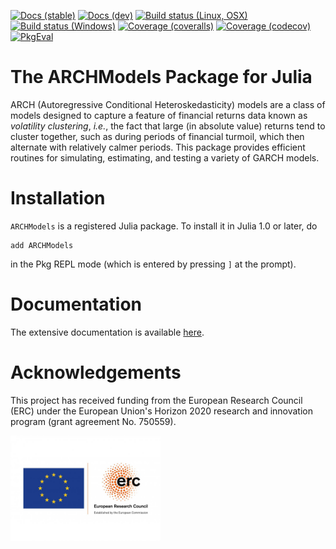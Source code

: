 [![Docs (stable)](https://img.shields.io/badge/docs-stable-blue.svg)](https://s-broda.github.io/ARCHModels.jl/stable) [![Docs (dev)](https://img.shields.io/badge/docs-dev-blue.svg)](https://s-broda.github.io/ARCHModels.jl/dev) [![Build status (Linux, OSX)](https://travis-ci.org/s-broda/ARCHModels.jl.svg?branch=master)](https://travis-ci.org/s-broda/ARCHModels.jl) [![Build status (Windows)](https://ci.appveyor.com/api/projects/status/9ys3go5ng9j2jin5/branch/master?svg=true)](https://ci.appveyor.com/project/s-broda/archmodels-jl/branch/master) [![Coverage (coveralls)](https://coveralls.io/repos/s-broda/ARCHModels.jl/badge.svg?branch=master&service=github)](https://coveralls.io/github/s-broda/ARCHModels.jl?branch=master) [![Coverage (codecov)](http://codecov.io/github/s-broda/ARCHModels.jl/coverage.svg?branch=master)](http://codecov.io/github/s-broda/ARCHModels.jl?branch=master) [![PkgEval](https://juliaci.github.io/NanosoldierReports/pkgeval_badges/A/ARCHModels.svg)](https://juliaci.github.io/NanosoldierReports/pkgeval_badges/report.html)
# The ARCHModels Package for Julia

ARCH (Autoregressive Conditional Heteroskedasticity) models are a class of models designed to capture a feature of financial returns data known as *volatility clustering*, *i.e.*, the fact that large (in absolute value) returns tend to cluster together, such as during periods of financial turmoil, which then alternate with relatively calmer periods. This package provides efficient routines for simulating, estimating, and testing a variety of GARCH models.

# Installation

`ARCHModels` is a registered Julia package. To install it in Julia 1.0 or later, do

```
add ARCHModels
```

in the Pkg REPL mode (which is entered by pressing `]` at the prompt).
# Documentation

The extensive documentation is available [here](https://s-broda.github.io/ARCHModels.jl/stable/).

# Acknowledgements

This project has received funding from the European Research Council (ERC) under the European Union's Horizon 2020 research and innovation program (grant agreement No. 750559).

<img src="docs/src/assets/EULOGO.jpg" width="240">
